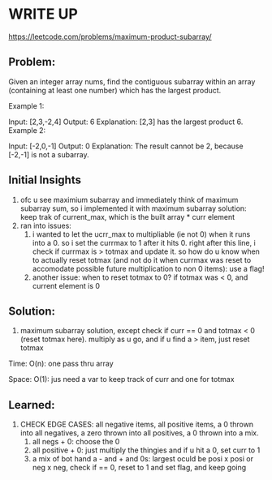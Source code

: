 #  WRITE UP
https://leetcode.com/problems/maximum-product-subarray/

## Problem: 
Given an integer array nums, find the contiguous subarray within an array (containing at least one number) which has the largest product.

Example 1:

Input: [2,3,-2,4]
Output: 6
Explanation: [2,3] has the largest product 6.
Example 2:

Input: [-2,0,-1]
Output: 0
Explanation: The result cannot be 2, because [-2,-1] is not a subarray.

## Initial Insights
1. ofc u see maximium subarray and immediately think of maximum subarray sum, so i implemented it with maximum subarray solution: keep trak of current_max, which is the built array * curr element
2. ran into issues: 
    1. i wanted to let the ucrr_max to multipliable (ie not 0) when it runs into a 0. so i set the currmax to 1 after it hits 0. right after this line, i check if currmax is > totmax and update it. so how do u know when to actually reset totmax (and not do it when currmax was reset to accomodate possible future multiplication to non 0 items): use a flag!
    2. another issue: when to reset totmax to 0? if totmax was < 0, and current element is 0

## Solution:
1. maximum subarray solution, except check if curr == 0 and totmax < 0 (reset totmax here). multiply as u go, and if u find a > item, just reset totmax

Time: O(n): one pass thru array

Space: O(1): jus need a var to keep track of curr and one for totmax


## Learned:
1. CHECK EDGE CASES: all negative items, all positive items, a 0 thrown into all negatives, a zero thrown into all positives, a 0 thrown into a mix.
    1. all negs + 0: choose the 0
    2. all positive + 0: just multiply the thingies and if u hit a 0, set curr to 1
    3. a mix of bot hand a - and + and 0s: largest oculd be posi x posi or neg x neg, check if == 0, reset to 1 and set flag, and keep going